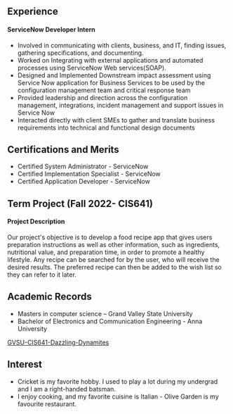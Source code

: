 <h2> Experience 
</h2>

#### ServiceNow Developer Intern

- Involved in communicating with clients, business, and IT, finding issues, gathering specifications, and documenting.
- Worked on Integrating with external applications and automated processes using ServiceNow Web services(SOAP).
- Designed and Implemented Downstream impact assessment using Service Now application for Business Services to be used by the configuration management team and critical response team
- Provided leadership and direction across the configuration management, integrations, incident management and support issues in Service Now
- Interacted directly with client SMEs to gather and translate business requirements into technical and functional design documents

## Certifications and Merits

- Certified System Administrator - ServiceNow
- Certified Implementation Specialist - ServiceNow
- Certified Application Developer - ServiceNow

## Term Project (Fall 2022- CIS641)

#### Project Description

Our project's objective is to develop a food recipe app that gives users preparation instructions as well as other information, such as ingredients, nutritional value, and preparation time, in order to promote a healthy lifestyle. Any recipe can be searched for by the user, who will receive the desired results. The preferred recipe can then be added to the wish list so they can refer to it later. 

## Academic Records

- Masters in computer science – Grand Valley State University
- Bachelor of Electronics and Communication Engineering - Anna University

<a href ="https://sapnamuthu.github.io/GVSU-CIS641-Dazzling-Dynamites/"> GVSU-CIS641-Dazzling-Dynamites</a>

## Interest

- Cricket is my favorite hobby. I used to play a lot during my undergrad and I am a right-handed batsman.
- I enjoy cooking, and my favorite cuisine is Italian - Olive Garden is my favourite restaurant.




